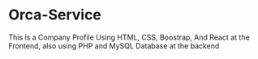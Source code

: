 # Orca-Service
This is a Company Profile Using HTML, CSS, Boostrap, And React at the Frontend, also using PHP and MySQL Database at the backend
